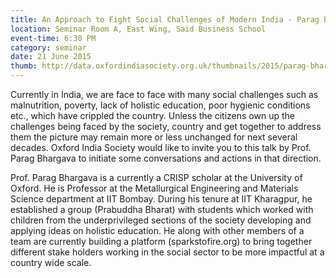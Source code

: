 ```yaml
---
title: An Approach to Fight Social Challenges of Modern India - Parag Bhargava
location: Seminar Room A, East Wing, Said Business School
event-time: 6:30 PM
category: seminar
date: 21 June 2015
thumb: http://data.oxfordindiasociety.org.uk/thumbnails/2015/parag-bhargava-talk.png
---
```


Currently in India, we are face to face with many social challenges such as malnutrition, poverty, lack of holistic education, poor hygienic conditions etc., which have crippled the country. Unless the citizens own up the challenges being faced by the society, country and get together to address them the picture may remain more or less unchanged for next several decades. Oxford India Society would like to invite you to this talk by Prof. Parag Bhargava to initiate some conversations and actions in that direction.

Prof. Parag Bhargava is a currently a CRISP scholar at the University of Oxford. He is Professor at the Metallurgical Engineering and Materials Science department at IIT Bombay. During his tenure at IIT Kharagpur, he established a group (Prabuddha Bharat) with students which worked with children from the underprivileged sections of the society developing and applying ideas on holistic education. He along with other members of a team are currently building a platform (sparkstofire.org) to bring together different stake holders working in the social sector to be more impactful at a country wide scale.


